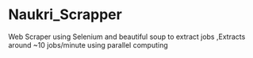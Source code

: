 # Naukri_Scrapper
Web Scraper using Selenium and beautiful soup to extract jobs ,Extracts around ~10 jobs/minute using parallel computing
